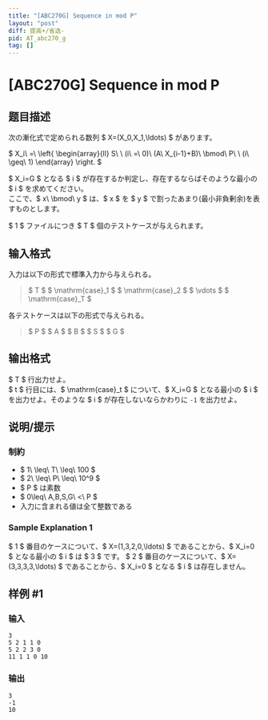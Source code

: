 ```yaml
---
title: "[ABC270G] Sequence in mod P"
layout: "post"
diff: 提高+/省选-
pid: AT_abc270_g
tag: []
---
```


# [ABC270G] Sequence in mod P

## 题目描述

[problemUrl]: https://atcoder.jp/contests/abc270/tasks/abc270_g

次の漸化式で定められる数列 $ X=(X_0,X_1,\ldots) $ があります。

$ X_i\ =\ \left\{
\begin{array}{ll}
S\  \ (i\ =\ 0)\\
(A\ X_{i-1}+B)\ \bmod\ P\  \ (i\ \geq\ 1)
\end{array}
\right. $

$ X_i=G $ となる $ i $ が存在するか判定し、存在するならばそのような最小の $ i $ を求めてください。  
ここで、$ x\ \bmod\ y $ は、$ x $ を $ y $ で割ったあまり(最小非負剰余)を表すものとします。

$ 1 $ ファイルにつき $ T $ 個のテストケースが与えられます。

## 输入格式

入力は以下の形式で標準入力から与えられる。

> $ T $ $ \mathrm{case}_1 $ $ \mathrm{case}_2 $ $ \vdots $ $ \mathrm{case}_T $

各テストケースは以下の形式で与えられる。

> $ P $ $ A $ $ B $ $ S $ $ G $

## 输出格式

$ T $ 行出力せよ。  
$ t $ 行目には、$ \mathrm{case}_t $ について、$ X_i=G $ となる最小の $ i $ を出力せよ。そのような $ i $ が存在しないならかわりに `-1` を出力せよ。

## 说明/提示

### 制約

- $ 1\ \leq\ T\ \leq\ 100 $
- $ 2\ \leq\ P\ \leq\ 10^9 $
- $ P $ は素数
- $ 0\leq\ A,B,S,G\ <\ P $
- 入力に含まれる値は全て整数である

### Sample Explanation 1

$ 1 $ 番目のケースについて、$ X=(1,3,2,0,\ldots) $ であることから、$ X_i=0 $ となる最小の $ i $ は $ 3 $ です。 $ 2 $ 番目のケースについて、$ X=(3,3,3,3,\ldots) $ であることから、$ X_i=0 $ となる $ i $ は存在しません。

## 样例 #1

### 输入

```
3
5 2 1 1 0
5 2 2 3 0
11 1 1 0 10
```

### 输出

```
3
-1
10
```

